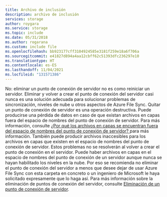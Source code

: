 ```yaml
---
title: Archivo de inclusión
description: archivo de inclusión
services: storage
author: roygara
ms.service: storage
ms.topic: include
ms.date: 05/31/2018
ms.author: rogarana
ms.custom: include file
ms.openlocfilehash: bb923177cff3104924585e3181f259e18a6f706a
ms.sourcegitcommit: e41827d894a4aa12cbff62c51393dfc236297e10
ms.translationtype: HT
ms.contentlocale: es-ES
ms.lasthandoff: 11/04/2021
ms.locfileid: "131571386"
---
```

No: eliminar un punto de conexión de servidor no es como reiniciar un servidor. Eliminar y volver a crear el punto de conexión del servidor casi nunca es una solución adecuada para solucionar problemas de sincronización, niveles de nube u otros aspectos de Azure File Sync. Quitar un punto de conexión de servidor es una operación destructiva. Puede producirse una pérdida de datos en caso de que existan archivos en capas fuera del espacio de nombres del punto de conexión de servidor. Para más información, consulte [¿Por qué los archivos en capas se encuentran fuera del espacio de nombres del punto de conexión de servidor? ](../articles/storage/files/storage-files-faq.md#afs-tiered-files-out-of-endpoint) para más información. También puede producir archivos inaccesibles para los archivos en capas que existen en el espacio de nombres del punto de conexión de servidor. Estos problemas no se resolverán al volver a crear el punto de conexión en el servidor. Puede haber archivos en capas en el espacio de nombres del punto de conexión de un servidor aunque nunca se hayan habilitado los niveles en la nube. Por eso se recomienda no eliminar el punto de conexión del servidor a menos que desee dejar de usar Azure File Sync con esta carpeta en concreto o un ingeniero de Microsoft le haya solicitado expresamente que lo haga así. Para más información sobre la eliminación de puntos de conexión del servidor, consulte [Eliminación de un punto de conexión de servidor](../articles/storage/file-sync/file-sync-server-endpoint-delete.md).    
